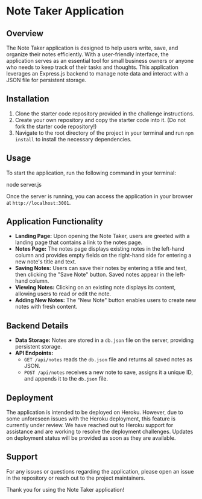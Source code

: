 # Note Taker Application

## Overview
The Note Taker application is designed to help users write, save, and organize their notes efficiently. With a user-friendly interface, the application serves as an essential tool for small business owners or anyone who needs to keep track of their tasks and thoughts. This application leverages an Express.js backend to manage note data and interact with a JSON file for persistent storage.

## Installation

1. Clone the starter code repository provided in the challenge instructions.
2. Create your own repository and copy the starter code into it. (Do not fork the starter code repository!)
3. Navigate to the root directory of the project in your terminal and run `npm install` to install the necessary dependencies.

## Usage

To start the application, run the following command in your terminal:

node server.js


Once the server is running, you can access the application in your browser at `http://localhost:3001`.

## Application Functionality

- **Landing Page:** Upon opening the Note Taker, users are greeted with a landing page that contains a link to the notes page.
- **Notes Page:** The notes page displays existing notes in the left-hand column and provides empty fields on the right-hand side for entering a new note's title and text.
- **Saving Notes:** Users can save their notes by entering a title and text, then clicking the "Save Note" button. Saved notes appear in the left-hand column.
- **Viewing Notes:** Clicking on an existing note displays its content, allowing users to read or edit the note.
- **Adding New Notes:** The "New Note" button enables users to create new notes with fresh content.

## Backend Details

- **Data Storage:** Notes are stored in a `db.json` file on the server, providing persistent storage.
- **API Endpoints:**
  - `GET /api/notes` reads the `db.json` file and returns all saved notes as JSON.
  - `POST /api/notes` receives a new note to save, assigns it a unique ID, and appends it to the `db.json` file.

## Deployment

The application is intended to be deployed on Heroku. However, due to some unforeseen issues with the Heroku deployment, this feature is currently under review. We have reached out to Heroku support for assistance and are working to resolve the deployment challenges. Updates on deployment status will be provided as soon as they are available.

## Support

For any issues or questions regarding the application, please open an issue in the repository or reach out to the project maintainers.

Thank you for using the Note Taker application!
